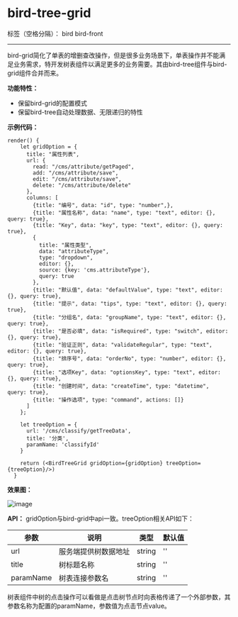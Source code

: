# bird-tree-grid

标签（空格分隔）： bird bird-front

---

bird-grid简化了单表的增删查改操作，但是很多业务场景下，单表操作并不能满足业务需求，特开发树表组件以满足更多的业务需要。其由bird-tree组件与bird-grid组件合并而来。

**功能特性：**

- 保留bird-grid的配置模式
- 保留bird-tree自动处理数据、无限递归的特性

**示例代码：**

```
render() {
    let gridOption = {
      title: "属性列表",
      url: {
        read: "/cms/attribute/getPaged",
        add: "/cms/attribute/save",
        edit: "/cms/attribute/save",
        delete: "/cms/attribute/delete"
      },
      columns: [
        {title: "编号", data: "id", type: "number",},
        {title: "属性名称", data: "name", type: "text", editor: {}, query: true},
        {title: "Key", data: "key", type: "text", editor: {}, query: true},
        {
          title: "属性类型",
          data: "attributeType",
          type: "dropdown",
          editor: {},
          source: {key: 'cms.attributeType'},
          query: true
        },
        {title: "默认值", data: "defaultValue", type: "text", editor: {}, query: true},
        {title: "提示", data: "tips", type: "text", editor: {}, query: true},
        {title: "分组名", data: "groupName", type: "text", editor: {}, query: true},
        {title: "是否必填", data: "isRequired", type: "switch", editor: {}, query: true},
        {title: "验证正则", data: "validateRegular", type: "text", editor: {}, query: true},
        {title: "排序号", data: "orderNo", type: "number", editor: {}, query: true},
        {title: "选项Key", data: "optionsKey", type: "text", editor: {}, query: true},
        {title: "创建时间", data: "createTime", type: "datetime", query: true},
        {title: "操作选项", type: "command", actions: []}
      ]
    };

    let treeOption = {
      url: '/cms/classify/getTreeData',
      title: '分类',
      paramName: 'classifyId'
    }

    return (<BirdTreeGrid gridOption={gridOption} treeOption={treeOption}/>)
  }

```
**效果图：**

![image](https://raw.githubusercontent.com/liuxx001/bird-front/master/doc/bird-tree-grid.png)

**API：**
gridOption与bird-grid中api一致。treeOption相关API如下：

参数 | 说明 | 类型 | 默认值
---|---|---|---
url | 服务端提供树数据地址 | string | ''
title | 树标题名称 | string | ''
paramName | 树表连接参数名 | string | ''

树表组件中树的点击操作可以看做是点击树节点时向表格传递了一个外部参数，其参数名称为配置的paramName，参数值为点击节点value。
